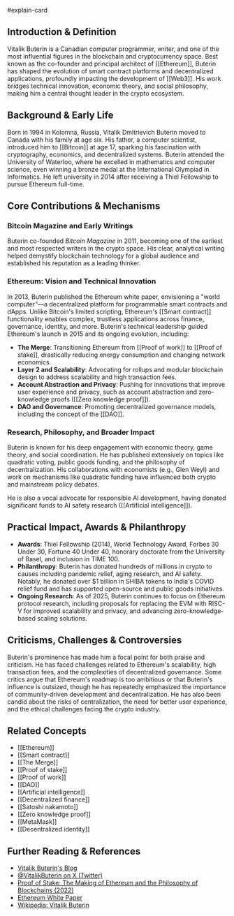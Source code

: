 #explain-card

## Introduction & Definition

Vitalik Buterin is a Canadian computer programmer, writer, and one of the most influential figures in the blockchain and cryptocurrency space. Best known as the co-founder and principal architect of [[Ethereum]], Buterin has shaped the evolution of smart contract platforms and decentralized applications, profoundly impacting the development of [[Web3]]. His work bridges technical innovation, economic theory, and social philosophy, making him a central thought leader in the crypto ecosystem.

## Background & Early Life

Born in 1994 in Kolomna, Russia, Vitalik Dmitrievich Buterin moved to Canada with his family at age six. His father, a computer scientist, introduced him to [[Bitcoin]] at age 17, sparking his fascination with cryptography, economics, and decentralized systems. Buterin attended the University of Waterloo, where he excelled in mathematics and computer science, even winning a bronze medal at the International Olympiad in Informatics. He left university in 2014 after receiving a Thiel Fellowship to pursue Ethereum full-time.

## Core Contributions & Mechanisms

### Bitcoin Magazine and Early Writings

Buterin co-founded _Bitcoin Magazine_ in 2011, becoming one of the earliest and most respected writers in the crypto space. His clear, analytical writing helped demystify blockchain technology for a global audience and established his reputation as a leading thinker.

### Ethereum: Vision and Technical Innovation

In 2013, Buterin published the Ethereum white paper, envisioning a "world computer"—a decentralized platform for programmable smart contracts and dApps. Unlike Bitcoin's limited scripting, Ethereum's [[Smart contract]] functionality enables complex, trustless applications across finance, governance, identity, and more. Buterin's technical leadership guided Ethereum's launch in 2015 and its ongoing evolution, including:

- **The Merge**: Transitioning Ethereum from [[Proof of work]] to [[Proof of stake]], drastically reducing energy consumption and changing network economics.
- **Layer 2 and Scalability**: Advocating for rollups and modular blockchain design to address scalability and high transaction fees.
- **Account Abstraction and Privacy**: Pushing for innovations that improve user experience and privacy, such as account abstraction and zero-knowledge proofs ([[Zero knowledge proof]]).
- **DAO and Governance**: Promoting decentralized governance models, including the concept of the [[DAO]].

### Research, Philosophy, and Broader Impact

Buterin is known for his deep engagement with economic theory, game theory, and social coordination. He has published extensively on topics like quadratic voting, public goods funding, and the philosophy of decentralization. His collaborations with economists (e.g., Glen Weyl) and work on mechanisms like quadratic funding have influenced both crypto and mainstream policy debates.

He is also a vocal advocate for responsible AI development, having donated significant funds to AI safety research ([[Artificial intelligence]]).

## Practical Impact, Awards & Philanthropy

- **Awards**: Thiel Fellowship (2014), World Technology Award, Forbes 30 Under 30, Fortune 40 Under 40, honorary doctorate from the University of Basel, and inclusion in TIME 100.
- **Philanthropy**: Buterin has donated hundreds of millions in crypto to causes including pandemic relief, aging research, and AI safety. Notably, he donated over $1 billion in SHIBA tokens to India's COVID relief fund and has supported open-source and public goods initiatives.
- **Ongoing Research**: As of 2025, Buterin continues to focus on Ethereum protocol research, including proposals for replacing the EVM with RISC-V for improved scalability and privacy, and advancing zero-knowledge-based scaling solutions.

## Criticisms, Challenges & Controversies

Buterin's prominence has made him a focal point for both praise and criticism. He has faced challenges related to Ethereum's scalability, high transaction fees, and the complexities of decentralized governance. Some critics argue that Ethereum's roadmap is too ambitious or that Buterin's influence is outsized, though he has repeatedly emphasized the importance of community-driven development and decentralization. He has also been candid about the risks of centralization, the need for better user experience, and the ethical challenges facing the crypto industry.

## Related Concepts

- [[Ethereum]]
- [[Smart contract]]
- [[The Merge]]
- [[Proof of stake]]
- [[Proof of work]]
- [[DAO]]
- [[Artificial intelligence]]
- [[Decentralized finance]]
- [[Satoshi nakamoto]]
- [[Zero knowledge proof]]
- [[MetaMask]]
- [[Decentralized identity]]

## Further Reading & References

- [Vitalik Buterin's Blog](https://vitalik.eth.limo/)
- [@VitalikButerin on X (Twitter)](https://x.com/VitalikButerin)
- [Proof of Stake: The Making of Ethereum and the Philosophy of Blockchains (2022)](https://sevenstories.com/books/4427-proof-of-stake)
- [Ethereum White Paper](https://ethereum.org/en/whitepaper/)
- [Wikipedia: Vitalik Buterin](https://en.wikipedia.org/wiki/Vitalik_Buterin)
